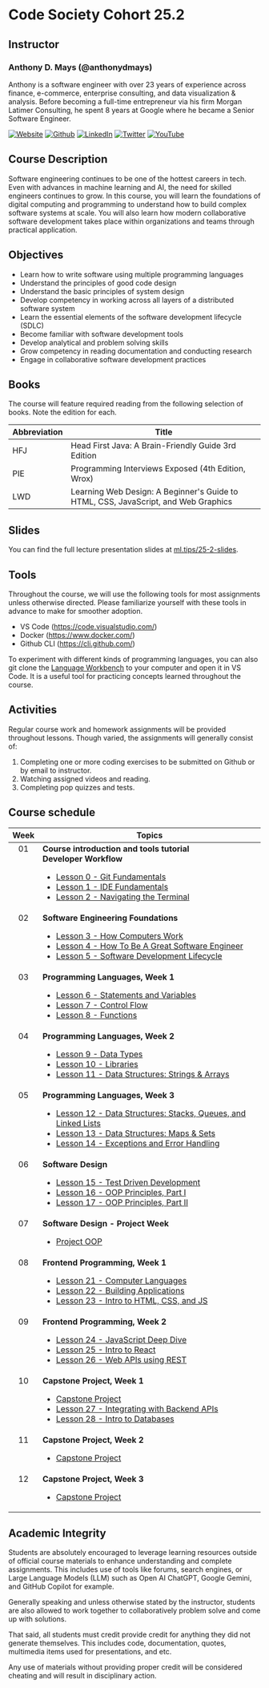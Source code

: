 # Code Society Cohort 25.2

## Instructor

### Anthony D. Mays (@anthonydmays)

Anthony is a software engineer with over 23 years of experience across finance, e-commerce, enterprise consulting, and data visualization & analysis. Before becoming a full-time entrepreneur via his firm Morgan Latimer Consulting, he spent 8 years at Google where he became a Senior Software Engineer.

[![Website][website-badge]][instructor-website]
[![Github][github-badge]][instructor-github]
[![LinkedIn][linkedin-badge]][instructor-li]
[![Twitter][twitter-badge]][instructor-twitter] 
[![YouTube][youtube-badge]][instructor-youtube]

[website-badge]: https://img.shields.io/badge/website-000000?style=for-the-badge&logo=About.me&logoColor=white
[github-badge]: https://img.shields.io/badge/GitHub-100000?style=for-the-badge&logo=github&logoColor=white
[linkedin-badge]: https://img.shields.io/badge/LinkedIn-0077B5?style=for-the-badge&logo=linkedin&logoColor=white
[twitter-badge]: https://img.shields.io/badge/X-000000?style=for-the-badge&logo=x&logoColor=white
[youtube-badge]: https://img.shields.io/badge/YouTube-FF0000?style=for-the-badge&logo=youtube&logoColor=white

[instructor-website]: https://anthonydmays.com
[instructor-github]: https://github.com/anthonydmays
[instructor-li]:  https://linkedin.com/in/anthonydmays
[instructor-twitter]:  https://twitter.com/anthonydmays
[instructor-youtube]:  https://youtube.com/@anthonydmays

## Course Description

Software engineering continues to be one of the hottest careers in tech. Even with advances in machine learning and AI, the need for skilled engineers continues to grow. In this course, you will learn the foundations of digital computing and programming to understand how to build complex software systems at scale. You will also learn how modern collaborative software development takes place within organizations and teams through practical application.

## Objectives

* Learn how to write software using multiple programming languages
* Understand the principles of good code design
* Understand the basic principles of system design
* Develop competency in working across all layers of a distributed software system
* Learn the essential elements of the software development lifecycle (SDLC)
* Become familiar with software development tools
* Develop analytical and problem solving skills
* Grow competency in reading documentation and conducting research
* Engage in collaborative software development practices

## Books

The course will feature required reading from the following selection of books. Note the edition for each.

| Abbreviation | Title                                                                              |
| ------------ | ---------------------------------------------------------------------------------- |
| HFJ          | Head First Java: A Brain-Friendly Guide 3rd Edition                                |
| PIE          | Programming Interviews Exposed (4th Edition, Wrox)                                 |
| LWD          | Learning Web Design: A Beginner's Guide to HTML, CSS, JavaScript, and Web Graphics |

## Slides

You can find the full lecture presentation slides at [ml.tips/25-2-slides][slides-link].

[slides-link]: https://ml.tips/25-2-slides

## Tools

Throughout the course, we will use the following tools for most assignments unless otherwise directed. Please familiarize yourself with these tools in advance to make for smoother adoption.

* VS Code (https://code.visualstudio.com/)
* Docker (https://www.docker.com/)
* Github CLI (https://cli.github.com/)

To experiment with different kinds of programming languages, you can also git clone the [Language Workbench](https://github.com/code-differently/language-workbench) to your computer and open it in VS Code. It is a useful tool for practicing concepts learned throughout the course.

## Activities

Regular course work and homework assignments will be provided throughout lessons. Though varied, the assignments will generally consist of:

1. Completing one or more coding exercises to be submitted on Github or by email to instructor.
2. Watching assigned videos and reading.
3. Completing pop quizzes and tests.

## Course schedule

<table>
    <thead>
        <tr>
            <th align="center">Week</th>
            <th>Topics</th>
        </tr>
    </thead>
    <tbody>
        <tr>
            <td align="center" style="vertical-align: top">01</td>
            <td>
                <b>Course introduction and tools tutorial</b><br>
                <b>Developer Workflow</b>
                <ul>
                    <li><a href="../lesson_00">Lesson 0 - Git Fundamentals</a></li>
                    <li><a href="../lesson_01">Lesson 1 - IDE Fundamentals</a></li>
                    <li><a href="../lesson_02">Lesson 2 - Navigating the Terminal</a></li>
                </ul>
            </td>
        </tr>
        <tr>
            <td align="center" style="vertical-align: top">02</td>
            <td>
                <b>Software Engineering Foundations</b>
                <ul>
                    <li><a href="../lesson_03">Lesson 3 - How Computers Work</a></li>
                    <li><a href="../lesson_04">Lesson 4 - How To Be A Great Software Engineer</a></li>
                    <li><a href="../lesson_05">Lesson 5 - Software Development Lifecycle</a></li>
                </ul>
            </td>
        </tr>
        <tr>
            <td align="center" style="vertical-align: top">03</td>
            <td>
                <b>Programming Languages, Week 1</b>
                <ul>
                    <li><a href="../lesson_06">Lesson 6 - Statements and Variables</a></li>
                    <li><a href="../lesson_07">Lesson 7 - Control Flow</a></li>
                    <li><a href="../lesson_08">Lesson 8 - Functions</a></li>
                </ul>
            </td>
        </tr>
        <tr>
            <td align="center" style="vertical-align: top">04</td>
            <td>
                <b>Programming Languages, Week 2</b>
                <ul>
                    <li><a href="../lesson_09">Lesson 9 - Data Types</a></li>
                    <li><a href="../lesson_10">Lesson 10 - Libraries</a></li>
                    <li><a href="../lesson_11">Lesson 11 - Data Structures: Strings & Arrays</a></li>
                </ul>
            </td>
        </tr>
        <tr>
            <td align="center" style="vertical-align: top">05</td>
            <td>
                <b>Programming Languages, Week 3</b>
                <ul>
                    <li><a href="../lesson_12">Lesson 12 - Data Structures: Stacks, Queues, and Linked Lists</a></li>
                    <li><a href="../lesson_13">Lesson 13 - Data Structures: Maps & Sets</a></li>
                    <li><a href="../lesson_14">Lesson 14 - Exceptions and Error Handling</a></li>
                </ul>
            </td>
        </tr>
        <tr>
            <td align="center" style="vertical-align: top">06</td>
            <td>
                <b>Software Design</b>
                <ul>
                    <li><a href="../lesson_15">Lesson 15 - Test Driven Development</a></li>
                    <li><a href="../lesson_16">Lesson 16 - OOP Principles, Part I</a></li>
                    <li><a href="../lesson_17">Lesson 17 - OOP Principles, Part II</a></li>
                </ul>
            </td>
        </tr>
        <tr>
            <td align="center" style="vertical-align: top">07</td>
            <td>
                <b>Software Design - Project Week</b>
                <ul>
                    <li><a href="../project_oop">Project OOP</a></li>
                </ul>
            </td>
        </tr>
        <tr>
            <td align="center" style="vertical-align: top">08</td>
            <td>
                <b>Frontend Programming, Week 1</b>
                <ul>
                    <li><a href="../lesson_21"> Lesson 21 - Computer Languages</a></li>
                    <li><a href="../lesson_22">Lesson 22 - Building Applications</a></li>
                    <li><a href="../lesson_23">Lesson 23 - Intro to HTML, CSS, and JS</a></li>
                </ul>
            </td>
        </tr>
        <tr>
            <td align="center" style="vertical-align: top">09</td>
            <td>
                <b>Frontend Programming, Week 2</b>
                <ul>
                    <li><a href="../lesson_24">Lesson 24 - JavaScript Deep Dive</a></li>
                    <li><a href="../lesson_25">Lesson 25 - Intro to React</a></li>
                    <li><a href="../lesson_26">Lesson 26 - Web APIs using REST</a></li>
                </ul>
            </td>
        </tr>
        <tr>
            <td align="center" style="vertical-align: top">10</td>
            <td>
                <b>Capstone Project, Week 1</b>
                <ul>
                    <li><a href="../capstone">Capstone Project</a></li>
                    <li><a href="../lesson_27">Lesson 27 - Integrating with Backend APIs</a></li>
                    <li><a href="../lesson_28">Lesson 28 - Intro to Databases</a></li>
                </ul>
            </td>
        </tr>
        <tr>
            <td align="center" style="vertical-align: top">11</td>
            <td>
                <b>Capstone Project, Week 2</b>
                <ul>
                    <li><a href="../capstone">Capstone Project</a></li>
                </ul>
            </td>
        </tr>
        <tr>
            <td align="center" style="vertical-align: top">12</td>
            <td>
                <b>Capstone Project, Week 3</b>
                <ul>
                    <li><a href="../capstone">Capstone Project</a></li>
                </ul>
            </td>
        </tr>
    </tbody>
</table>

## Academic Integrity

Students are absolutely encouraged to leverage learning resources outside of official course materials to enhance understanding and complete assignments. This includes use of tools like forums, search engines, or Large Language Models (LLM) such as Open AI ChatGPT, Google Gemini, and GitHub Copilot for example.

Generally speaking and unless otherwise stated by the instructor, students are also allowed to work together to collaboratively problem solve and come up with solutions.

That said, all students must credit provide credit for anything they did not generate themselves. This includes code, documentation, quotes, multimedia items used for presentations, and etc.

Any use of materials without providing proper credit will be considered cheating and will result in disciplinary action.
